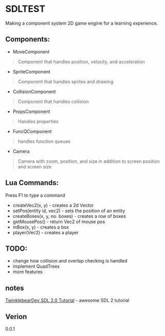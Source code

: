 SDLTEST
=======

Making a component system 2D game engine for a learning experience.

Components:
-----------
* MoveComponent
>Component that handles position, velocity, and acceleration

* SpriteComponent
>Component that handles sprites and drawing

* CollisionComponent
>Component that handles collision

* PropsComponent
>Handles properties

* FuncQComponent
>handles function queues

* Camera
>Camera with zoom, position, and size in addition to screen position and screen size

Lua Commands:
-------------
Press F1 to type a command
* createVec2(x, y) - creates a 2d Vector
* setPos(entity id, vec2) - sets the position of an entity
* createBoxes(x, y, no. boxes) - creates a row of boxes
* getMousePos() - return Vec2 of mouse pos
* mBox(x, y) - creates a box
* player(Vec2) - creates a player

TODO:
-----
* change how collision and overlap checking is handled
* implement QuadTrees
* more features

notes
-----
[TwinklebearDev SDL 2.0 Tutorial] - awesome SDL 2 tutorial

Verion
------
0.0.1

[TwinklebearDev SDL 2.0 Tutorial]:http://www.willusher.io/pages/sdl2/